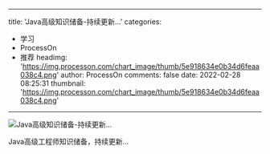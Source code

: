 
---
title: 'Java高级知识储备-持续更新...'
categories: 
 - 学习
 - ProcessOn
 - 推荐
headimg: 'https://img.processon.com/chart_image/thumb/5e918634e0b34d6feaa038c4.png'
author: ProcessOn
comments: false
date: 2022-02-28 08:25:31
thumbnail: 'https://img.processon.com/chart_image/thumb/5e918634e0b34d6feaa038c4.png'
---

<div>   
<img class="thumb" alt="Java高级知识储备-持续更新..." src="https://img.processon.com/chart_image/thumb/5e918634e0b34d6feaa038c4.png" referrerpolicy="no-referrer">
<p>Java高级工程师知识储备，持续更新...</p>  
</div>
            